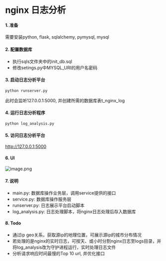 # nginx 日志分析

#### 1. 准备
需要安装python, flask, sqlalchemy, pymysql, mysql

#### 2. 配置数据库
- 执行sqls文件夹中的init_db.sql
- 修改setings.py中MYSQL_URI的用户名密码

#### 3. 启动日志分析平台
```
python runserver.py
```
此时会监听127.0.0.1:5000, 并创建所需的数据库表t_nginx_log

#### 4. 运行日志分析程序
```
python log_analysis.py
```

#### 5. 访问日志分析平台
http://127.0.0.1:5000

#### 6. UI
![image.png](https://upload-images.jianshu.io/upload_images/1425939-62418cb40a5e4576.png?imageMogr2/auto-orient/strip%7CimageView2/2/w/1240)

#### 7. 说明
- main.py: 数据库操作业务层，调用service提供的接口
- service.py: 数据库操作服务层
- runserver.py: 日志展示平台启动脚本
- log_analysis.py: 日志处理脚本，将nginx日志处理后存入数据库

#### 8. Todo
- 通过ip geo关系，获取源ip的地理位置，可展示源ip的城市分布情况
- 若处理的是nginx的实时日志，可按天、或小时分割nginx日志至logs目录，并将log_analysis改为守护进程运行，实时处理日志文件
- 分析请求响应时间最慢的Top 10 url, 并优化接口